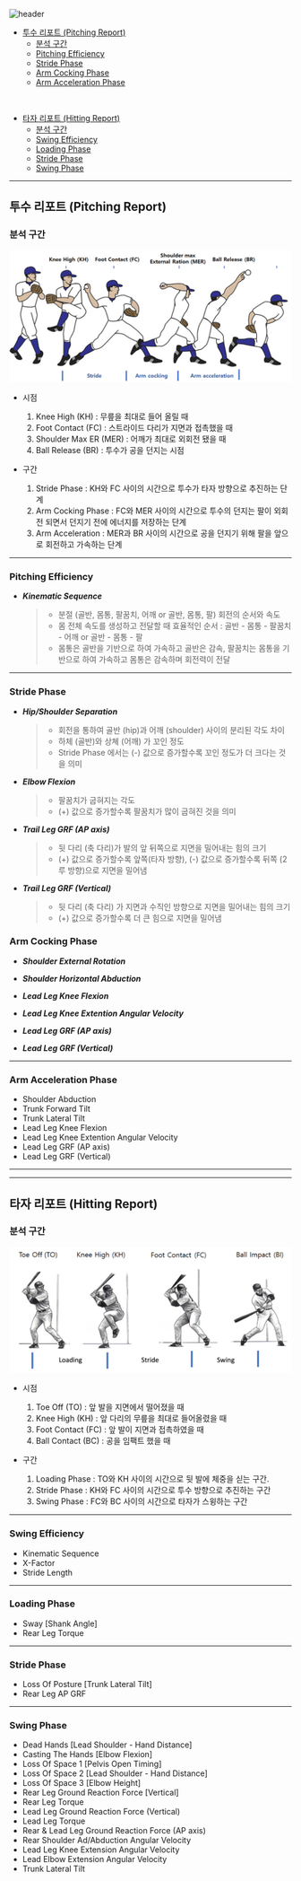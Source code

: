 ![header](https://capsule-render.vercel.app/api?type=waving&color=4240DD&height=250&section=header&text=KMU%20Baseball%20Report&fontSize=50&fontColor=ffffff&fontAlign=70&fontAlignY=40&desc=Defining%20report%20parameters&descAlign=84&descAlignY=53)

- [투수 리포트 (Pitching Report)](https://github.com/parkdragonstone/kookmin-report-explain?tab=readme-ov-file#투수-리포트-pitching-report)
    - [분석 구간](https://github.com/parkdragonstone/kookmin-report-explain?tab=readme-ov-file#분석-구간)
    - [Pitching Efficiency](https://github.com/parkdragonstone/kookmin-report-explain?tab=readme-ov-file#pitching-efficiency)
    - [Stride Phase](https://github.com/parkdragonstone/kookmin-report-explain?tab=readme-ov-file#stride-phase)
    - [Arm Cocking Phase](https://github.com/parkdragonstone/kookmin-report-explain?tab=readme-ov-file#arm-cocking-phase)
    - [Arm Acceleration Phase](https://github.com/parkdragonstone/kookmin-report-explain?tab=readme-ov-file#arm-acceleration-phase)

<br/>

- [타자 리포트 (Hitting Report)](https://github.com/parkdragonstone/kookmin-report-explain?tab=readme-ov-file#타자-리포트-hitting-report)
    - [분석 구간](https://github.com/parkdragonstone/kookmin-report-explain/blob/master/README.md#분석-구간-1)
    - [Swing Efficiency](https://github.com/parkdragonstone/kookmin-report-explain?tab=readme-ov-file#swing-efficiency)
    - [Loading Phase](https://github.com/parkdragonstone/kookmin-report-explain?tab=readme-ov-file#loading-phase)
    - [Stride Phase](https://github.com/parkdragonstone/kookmin-report-explain?tab=readme-ov-file#stride-phase-1)
    - [Swing Phase](https://github.com/parkdragonstone/kookmin-report-explain?tab=readme-ov-file#swing-phase)

---

## 투수 리포트 (Pitching Report)

### 분석 구간

![pitching_analysis](img/pitching_analysis.png)

- 시점
    1. Knee High (KH) : 무릎을 최대로 들어 올릴 때
    2. Foot Contact (FC) : 스트라이드 다리가 지면과 접촉했을 때
    3. Shoulder Max ER (MER) : 어깨가 최대로 외회전 됐을 때
    4. Ball Release (BR) : 투수가 공을 던지는 시점

- 구간
    1. Stride Phase : KH와 FC 사이의 시간으로 투수가 타자 방향으로 추진하는 단계
    2. Arm Cocking Phase : FC와 MER 사이의 시간으로 투수의 던지는 팔이 외회전 되면서 던지기 전에 에너지를 저장하는 단계
    3. Arm Acceleration : MER과 BR 사이의 시간으로 공을 던지기 위해 팔을 앞으로 회전하고 가속하는 단계
---

### Pitching Efficiency

- ___Kinematic Sequence___
    >- 분절 (골반, 몸통, 팔꿈치, 어깨 or 골반, 몸통, 팔) 회전의 순서와 속도
    >- 몸 전체 속도를 생성하고 전달할 때 효율적인 순서 : 골반 - 몸통 - 팔꿈치 - 어깨 or 골반 - 몸통 - 팔
    >- 몸통은 골반을 기반으로 하여 가속하고 골반은 감속, 팔꿈치는 몸통을 기반으로 하여 가속하고 몸통은 감속하며 회전력이 전달
 
---

### Stride Phase

- ___Hip/Shoulder Separation___
    >- 회전을 통하여 골반 (hip)과 어깨 (shoulder) 사이의 분리된 각도 차이
    >- 하체 (골반)와 상쳬 (어깨) 가 꼬인 정도
    >- Stride Phase 에서는 (-) 값으로 증가할수록 꼬인 정도가 더 크다는 것을 의미


- ___Elbow Flexion___
    >- 팔꿈치가 굽혀지는 각도
    >- (+) 값으로 증가할수록 팔꿈치가 많이 굽혀진 것을 의미

- ___Trail Leg GRF (AP axis)___
    >- 뒷 다리 (축 다리)가 발의 앞 뒤쪽으로 지면을 밀어내는 힘의 크기
    >- (+) 값으로 증가할수록 앞쪽(타자 방향), (-) 값으로 증가할수록 뒤쪽 (2루 방향)으로 지면을 밀어냄

- ___Trail Leg GRF (Vertical)___
    >- 뒷 다리 (축 다리) 가 지면과 수직인 방향으로 지면을 밀어내는 힘의 크기
    >- (+) 값으로 증가할수록 더 큰 힘으로 지면을 밀어냄
### Arm Cocking Phase

- ___Shoulder External Rotation___

- ___Shoulder Horizontal Abduction___
- ___Lead Leg Knee Flexion___
- ___Lead Leg Knee Extention Angular Velocity___
- ___Lead Leg GRF (AP axis)___
- ___Lead Leg GRF (Vertical)___
---

### Arm Acceleration Phase

- Shoulder Abduction
- Trunk Forward Tilt
- Trunk Lateral Tilt
- Lead Leg Knee Flexion
- Lead Leg Knee Extention Angular Velocity
- Lead Leg GRF (AP axis)
- Lead Leg GRF (Vertical)

---
---

## 타자 리포트 (Hitting Report)

### 분석 구간

![hitting_analysis](img/hitting_analysis.png)

- 시점
    1. Toe Off (TO) : 앞 발을 지면에서 떨어졌을 때
    2. Knee High (KH) : 앞 다리의 무릎을 최대로 들어올렸을 때
    3. Foot Contact (FC) : 앞 발이 지면과 접촉하였을 때
    4. Ball Contact (BC) : 공을 임팩트 했을 때

- 구간
    1. Loading Phase : TO와 KH 사이의 시간으로 뒷 발에 체중을 싣는 구간.
    2. Stride Phase : KH와 FC 사이의 시간으로 투수 방향으로 추진하는 구간
    3. Swing Phase : FC와 BC 사이의 시간으로 타자가 스윙하는 구간
---

### Swing Efficiency

- Kinematic Sequence
- X-Factor
- Stride Length
---

### Loading Phase

- Sway [Shank Angle]
- Rear Leg Torque
---

### Stride Phase

- Loss Of Posture [Trunk Lateral Tilt]
- Rear Leg AP GRF
---

### Swing Phase

- Dead Hands [Lead Shoulder - Hand Distance]
- Casting The Hands [Elbow Flexion]
- Loss Of Space 1 [Pelvis Open Timing]
- Loss Of Space 2 [Lead Shoulder - Hand  Distance]
- Loss Of Space 3 [Elbow Height]
- Rear Leg Ground Reaction Force [Vertical]
- Rear Leg Torque
- Lead Leg Ground Reaction Force (Vertical)
- Lead Leg Torque
- Rear & Lead Leg Ground Reaction Force (AP axis)
- Rear Shoulder Ad/Abduction Angular Velocity
- Lead Leg Knee Extension Angular Velocity
- Lead Elbow Extension Angular Velocity
- Trunk Lateral Tilt